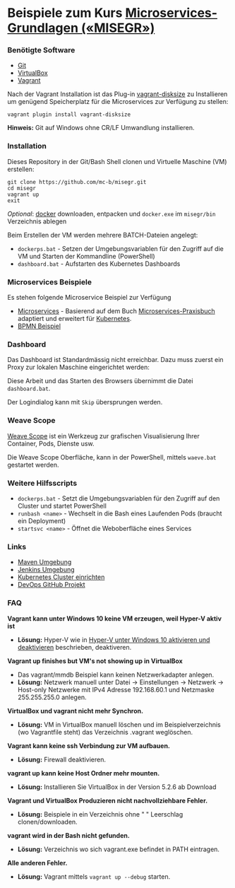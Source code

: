 # Beispiele zum Kurs [Microservices-Grundlagen («MISEGR»)](https://www.digicomp.ch/weiterbildung/web-und-softwareentwicklungs-trainings/software-engineering/softwarearchitektur/microservices-grundlagen)

### Benötigte Software

* [Git](https://git-scm.com/)
* [VirtualBox](https://www.virtualbox.org/)
* [Vagrant](https://www.vagrantup.com/) 

Nach der Vagrant Installation ist das Plug-in [vagrant-disksize](https://github.com/sprotheroe/vagrant-disksize) zu Installieren um genügend Speicherplatz für die Microservices zur Verfügung zu stellen:

	vagrant plugin install vagrant-disksize

**Hinweis:** Git auf Windows ohne CR/LF Umwandlung installieren.

### Installation 

Dieses Repository in der Git/Bash Shell clonen und Virtuelle Maschine (VM) erstellen:

	git clone https://github.com/mc-b/misegr.git
	cd misegr
	vagrant up
	exit

*Optional*: [docker](https://download.docker.com/win/static/stable/x86_64/) downloaden, entpacken und `docker.exe` im `misegr/bin` Verzeichnis ablegen	

Beim Erstellen der VM werden mehrere BATCH-Dateien angelegt:

* `dockerps.bat` - Setzen der Umgebungsvariablen für den Zugriff auf die VM und Starten der Kommandline (PowerShell) 
* `dashboard.bat` - Aufstarten des Kubernetes Dashboards

### Microservices Beispiele

Es stehen folgende Microservice Beispiel zur Verfügung
* [Microservices](ewolff/) - Basierend auf dem Buch [Microservices-Praxisbuch](http://microservices-praxisbuch.de/rezepte.html) adaptiert und erweitert für [Kubernetes](https://kubernetes.io/).
* [BPMN Beispiel](bpmn/)

### Dashboard

Das Dashboard ist Standardmässig nicht erreichbar. Dazu muss zuerst ein Proxy zur lokalen Maschine eingerichtet werden:
	
Diese Arbeit und das Starten des Browsers übernimmt die Datei `dashboard.bat`.
	
Der Logindialog kann mit `Skip` übersprungen werden.

### Weave Scope 

[Weave Scope](https://www.weave.works/) ist ein Werkzeug zur grafischen Visualisierung Ihrer Container, Pods, Dienste usw.

Die Weave Scope Oberfläche, kann in der PowerShell, mittels `waeve.bat` gestartet werden.

### Weitere Hilfsscripts

* `dockerps.bat` - Setzt die Umgebungsvariablen für den Zugriff auf den Cluster und startet PowerShell
* `runbash <name>` - Wechselt in die Bash eines Laufenden Pods (braucht ein Deployment)
* `startsvc <name>` - Öffnet die Weboberfläche eines Services

### Links

* [Maven Umgebung](https://github.com/mc-b/devops/tree/master/kubernetes/dockerindocker)
* [Jenkins Umgebung](https://github.com/mc-b/devops/tree/master/kubernetes/devops#jenkins-mit-blueocean)
* [Kubernetes Cluster einrichten](https://github.com/mc-b/devops/blob/master/kubernetes/README.md#cluster-einrichten)
* [DevOps GitHub Projekt](https://github.com/mc-b/devops)

### FAQ

**Vagrant kann unter Windows 10 keine VM erzeugen, weil Hyper-V aktiv ist**
* **Lösung:** Hyper-V wie in [Hyper-V unter Windows 10 aktivieren und deaktivieren](https://www.xcep.net/blog/hyper-v-unter-windows-10-aktivieren-und-deaktivieren/) beschrieben, deaktiveren. 

**Vagrant up finishes but VM's not showing up in VirtualBox**
* Das vagrant/mmdb Beispiel kann keinen Netzwerkadapter anlegen.
* **Lösung:** Netzwerk manuell unter Datei -> Einstellungen -> Netzwerk -> Host-only Netzwerke mit IPv4 Adresse 192.168.60.1 und Netzmaske 255.255.255.0 anlegen.

**VirtualBox und vagrant nicht mehr Synchron.**
* **Lösung:** VM in VirtualBox manuell löschen und im Beispielverzeichnis (wo Vagrantfile steht) das Verzeichnis .vagrant weglöschen.

**Vagrant kann keine ssh Verbindung zur VM aufbauen.**
* **Lösung:** Firewall deaktivieren.

**vagrant up kann keine Host Ordner mehr mounten.**
* **Lösung:** Installieren Sie VirtualBox in der Version 5.2.6 ab Download

**Vagrant und VirtualBox Produzieren nicht nachvollziehbare Fehler.**
* **Lösung:** Beispiele in ein Verzeichnis ohne " " Leerschlag clonen/downloaden.

**vagrant wird in der Bash nicht gefunden.**
* **Lösung:** Verzeichnis wo sich vagrant.exe befindet in PATH eintragen.

**Alle anderen Fehler.**
* **Lösung:** Vagrant mittels `vagrant up --debug` starten.
